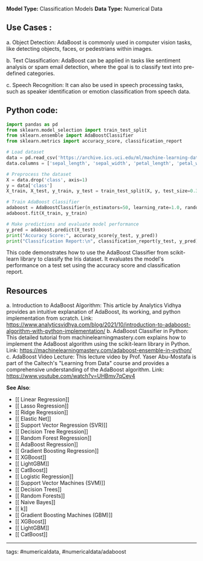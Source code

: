 **Model Type:**  Classification Models
**Data Type:**  Numerical Data

## Use Cases :

a. Object Detection: AdaBoost is commonly used in computer vision tasks, like detecting objects, faces, or pedestrians within images.

b. Text Classification: AdaBoost can be applied in tasks like sentiment analysis or spam email detection, where the goal is to classify text into pre-defined categories.

c. Speech Recognition: It can also be used in speech processing tasks, such as speaker identification or emotion classification from speech data.


## Python code: 

```python
import pandas as pd
from sklearn.model_selection import train_test_split
from sklearn.ensemble import AdaBoostClassifier
from sklearn.metrics import accuracy_score, classification_report

# Load dataset
data = pd.read_csv('https://archive.ics.uci.edu/ml/machine-learning-databases/iris/iris.data', header=None)
data.columns = ['sepal_length', 'sepal_width', 'petal_length', 'petal_width', 'class']

# Preprocess the dataset
X = data.drop('class', axis=1)
y = data['class']
X_train, X_test, y_train, y_test = train_test_split(X, y, test_size=0.3, random_state=42)

# Train AdaBoost Classifier
adaboost = AdaBoostClassifier(n_estimators=50, learning_rate=1.0, random_state=42)
adaboost.fit(X_train, y_train)

# Make predictions and evaluate model performance
y_pred = adaboost.predict(X_test)
print("Accuracy Score:", accuracy_score(y_test, y_pred))
print("Classification Report:\n", classification_report(y_test, y_pred))
```

This code demonstrates how to use the AdaBoost Classifier from scikit-learn library to classify the Iris dataset. It evaluates the model's performance on a test set using the accuracy score and classification report.


## Resources

a. Introduction to AdaBoost Algorithm: This article by Analytics Vidhya provides an intuitive explanation of AdaBoost, its working, and python implementation from scratch.
Link: https://www.analyticsvidhya.com/blog/2021/10/introduction-to-adaboost-algorithm-with-python-implementation/
b. AdaBoost Classifier in Python: This detailed tutorial from machinelearningmastery.com explains how to implement the AdaBoost algorithm using the scikit-learn library in Python.
Link: https://machinelearningmastery.com/adaboost-ensemble-in-python/
c. AdaBoost Video Lecture: This lecture video by Prof. Yaser Abu-Mostafa is part of the Caltech's "Learning from Data" course and provides a comprehensive understanding of the AdaBoost algorithm.
Link: https://www.youtube.com/watch?v=UHBmv7qCey4

**See Also**:

- [[ Linear Regression]]
- [[ Lasso Regression]]
- [[ Ridge Regression]]
- [[ Elastic Net]]
- [[ Support Vector Regression (SVR)]]
- [[ Decision Tree Regression]]
- [[ Random Forest Regression]]
- [[ AdaBoost Regression]]
- [[ Gradient Boosting Regression]]
- [[ XGBoost]]
- [[ LightGBM]]
- [[ CatBoost]]
- [[ Logistic Regression]]
- [[ Support Vector Machines (SVM)]]
- [[ Decision Trees]]
- [[ Random Forests]]
- [[ Naive Bayes]]
- [[ k]]
- [[ Gradient Boosting Machines (GBM)]]
- [[ XGBoost]]
- [[ LightGBM]]
- [[ CatBoost]]

---
tags: #numericaldata, #numericaldata/adaboost
